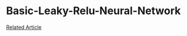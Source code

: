 # Basic-Leaky-Relu-Neural-Network

<a href="http://karpathy.github.io/neuralnets/">Related Article</a>
